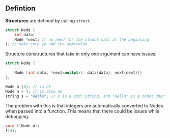 ## Defintion

**Structures** are defined by calling `struct`.

```C++
struct Node {
	int data;
	Node *next; // no need for the struct call at the beginning
}; // make sure to add the semicolon
```

Structure constructures that take in only one argument can have issues.
```C++
struct Node {
	...
	Node (int data, *next=nullptr): data{data}, next{next}{}
};

Node n {4}; // is ok
Node n = 4; // is also ok
string s = "Hello"; // s is a std::string, and "Hello" is a const char *. This assignment uses the same conversion
```

The problem with this is that integers are automatically converted to Nodes when passed into a function. This means that there could be issues while debugging.
```C++
void f(Node n);
f(4);
```